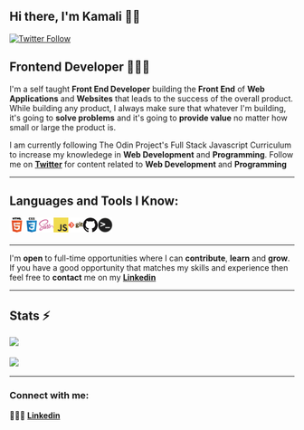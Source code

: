 
## Hi there, I'm Kamali 👋🏾
[![Twitter Follow](https://img.shields.io/twitter/follow/kamcoderr?color=1DA1F2&logo=twitter&style=for-the-badge)](https://twitter.com/intent/follow?original_referer=https%3A%2F%2Fgithub.com%2Fkamcoderr&screen_name=kamcoderr)

## Frontend Developer 👨🏾‍💻 
I'm a self taught **Front End Developer** building the **Front End** of **Web Applications** and **Websites** that leads to the success of the overall product.
While building any product, I always make sure that whatever I'm building, it's going to **solve problems** and it's going to **provide value** no matter how small or large the product is.

I am currently following The Odin Project's Full Stack Javascript Curriculum to increase my knowledege in **Web Development** and **Programming**. Follow me on **[Twitter](https://twitter.com/kamcoderr)** for content related to **Web Development** and **Programming**

---

## **Languages and Tools I Know**:


<img align="left" alt="HTML5" width="26px" src="https://raw.githubusercontent.com/github/explore/80688e429a7d4ef2fca1e82350fe8e3517d3494d/topics/html/html.png" />
<img align="left" alt="CSS3" width="26px" src="https://raw.githubusercontent.com/github/explore/80688e429a7d4ef2fca1e82350fe8e3517d3494d/topics/css/css.png" /> 
<img align="left" alt="Sass" width="26px" src="https://raw.githubusercontent.com/github/explore/80688e429a7d4ef2fca1e82350fe8e3517d3494d/topics/sass/sass.png" />
<img align="left" alt="JavaScript" width="26px" src="https://raw.githubusercontent.com/github/explore/80688e429a7d4ef2fca1e82350fe8e3517d3494d/topics/javascript/javascript.png" /> 
<!-- <img align="left" alt="React" width="26px" src="https://raw.githubusercontent.com/github/explore/80688e429a7d4ef2fca1e82350fe8e3517d3494d/topics/react/react.png" />  -->

<img align="left" alt="Git" width="26px" src="https://raw.githubusercontent.com/github/explore/80688e429a7d4ef2fca1e82350fe8e3517d3494d/topics/git/git.png" />
<img align="left" alt="GitHub" width="26px" src="https://raw.githubusercontent.com/github/explore/78df643247d429f6cc873026c0622819ad797942/topics/github/github.png" />
<img align="left" alt="Terminal" width="26px" src="https://raw.githubusercontent.com/github/explore/80688e429a7d4ef2fca1e82350fe8e3517d3494d/topics/terminal/terminal.png" />

<br />
<br />

---

<!-- Feel free to visit my website **[]()** to explore some of my recent **projects** and find more about me. -->

I'm **open** to full-time opportunities where I can **contribute**, **learn** and **grow**. If you have a good opportunity that matches my skills and experience then feel free to **contact** me on my **[Linkedin](https://www.linkedin.com/in/keron-williams/)** 
<!-- or my **[Website]()**. -->


---

## **Stats** ⚡
 <img
    src="https://github-readme-stats.vercel.app/api?username=ikeronx&show_icons=true&theme=react&&hide_border=true"
  />
  <br />
  <br />
  <img
    src="https://github-readme-streak-stats.herokuapp.com/?user=ikeronx&&theme=react&&hide_border=true"
  />

---

### Connect with me:


👨🏾‍💼 **[Linkedin](https://www.linkedin.com/in/keron-williams/)**
<!-- 
🐦 **[Twitter](https://twitter.com/kamcoderr)** -->

<!-- 🌎 **[Website]()** -->
 
